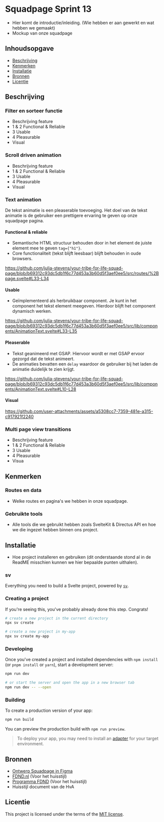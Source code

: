 # Squadpage Sprint 13

- Hier komt de introductie/inleiding. (Wie hebben er aan gewerkt en wat hebben we gemaakt)
- Mockup van onze squadpage

## Inhoudsopgave

  * [Beschrijving](#beschrijving)
  * [Kenmerken](#kenmerken)
  * [Installatie](#installatie)
  * [Bronnen](#bronnen)
  * [Licentie](#licentie)

## Beschrijving

### Filter en sorteer functie
- Beschrijving feature
- 1 & 2 Functional & Reliable
- 3 Usable
- 4 Pleasurable
- Visual
  
### Scroll driven animation
- Beschrijving feature
- 1 & 2 Functional & Reliable
- 3 Usable
- 4 Pleasurable
- Visual
  
### Text animation

De tekst animatie is een pleaserable toevoeging. Het doel van de tekst animatie is de gebruiker een prettigere ervaring te geven op onze squadpage pagina.

#### Functional & reliable
- Semantische HTML structuur behouden door in het element de juiste element mee te geven `tag={"h1"}`.
- Core functionaliteit (tekst blijft leesbaar) blijft behouden in oude browsers.

https://github.com/julia-stevens/your-tribe-for-life-squad-page/blob/b69312c93dc5db1f6c77d453a3b60d5f3aef0ee5/src/routes/%2Bpage.svelte#L33-L34

#### Usable
- Geïmplementeerd als herbruikbaar component. Je kunt in het component het tekst element meegeven. Hierdoor blijft het component dynamisch werken.

https://github.com/julia-stevens/your-tribe-for-life-squad-page/blob/b69312c93dc5db1f6c77d453a3b60d5f3aef0ee5/src/lib/components/AnimationText.svelte#L33-L35

#### Pleaserable
- Tekst geanimeerd met GSAP. Hiervoor wordt er met GSAP ervoor gezorgd dat de tekst animeert.
- De animaties bevatten een `delay` waardoor de gebruiker bij het laden de animatie duidelijk te zien krijgt.

https://github.com/julia-stevens/your-tribe-for-life-squad-page/blob/b69312c93dc5db1f6c77d453a3b60d5f3aef0ee5/src/lib/components/AnimationText.svelte#L10-L28

#### Visual

https://github.com/user-attachments/assets/a5308cc7-7359-481e-a315-c917921f2240
  
### Multi page view transitions
- Beschrijving feature
- 1 & 2 Functional & Reliable
- 3 Usable
- 4 Pleasurable
- Visua

## Kenmerken

### Routes en data

- Welke routes en pagina's we hebben in onze squadpage.

### Gebruikte tools

- Alle tools die we gebruikt hebben zoals SvelteKit & Directus API en hoe we die ingezet hebben binnen ons project.

## Installatie

- Hoe project installeren en gebruiken (dit onderstaande stond al in de ReadME misschien kunnen we hier bepaalde punten uithalen).

### sv

Everything you need to build a Svelte project, powered by [`sv`](https://github.com/sveltejs/cli).

### Creating a project

If you're seeing this, you've probably already done this step. Congrats!

```sh
# create a new project in the current directory
npx sv create

# create a new project in my-app
npx sv create my-app
```
### Developing

Once you've created a project and installed dependencies with `npm install` (or `pnpm install` or `yarn`), start a development server:

```sh
npm run dev

# or start the server and open the app in a new browser tab
npm run dev -- --open
```

### Building

To create a production version of your app:

```sh
npm run build
```

You can preview the production build with `npm run preview`.

> To deploy your app, you may need to install an [adapter](https://svelte.dev/docs/kit/adapters) for your target environment.

## Bronnen
- [Ontwerp Squadpage in Figma](https://www.figma.com/design/OKW6E3n84IyLq76bXJBhB7/Sprint-13?node-id=16-2&t=s6vBqLf3tv9Oeb9o-1)
- [FDND.nl](https://fdnd.nl/) (Voor het huisstijl)
- [Programma FDND](https://programma.fdnd.nl/) (Voor het huisstijl)
- Huisstijl document van de HvA

## Licentie

This project is licensed under the terms of the [MIT license](./LICENSE).
